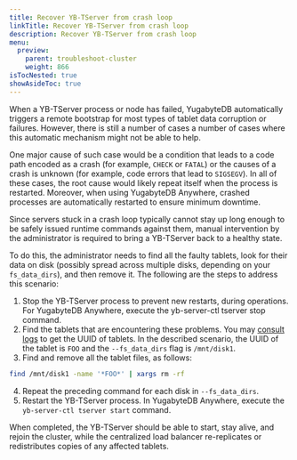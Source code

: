 ```yaml
---
title: Recover YB-TServer from crash loop
linkTitle: Recover YB-TServer from crash loop
description: Recover YB-TServer from crash loop
menu:
  preview:
    parent: troubleshoot-cluster
    weight: 866
isTocNested: true
showAsideToc: true
---
```


When a YB-TServer process or node has failed, YugabyteDB automatically triggers a remote bootstrap for
 most types of tablet data corruption or failures. However, there is still a number of cases a number of cases where this automatic mechanism might not be able to help.

One major cause of such case would be a condition that leads to a code path encoded as a crash (for example, `CHECK` or `FATAL`) or the causes of a crash is unknown (for example, code errors that lead to `SIGSEGV`). 
In all of these cases, the root cause would likely repeat itself when the process is restarted.
Moreover, when using YugabyteDB Anywhere, crashed processes are automatically restarted to ensure minimum downtime.

Since servers stuck in a crash loop typically cannot stay up long enough to be safely issued runtime commands against them, manual intervention by the administrator is required to bring a YB-TServer back to a healthy state.

To do this, the administrator needs to find all the faulty tablets, look for their data on disk (possibly spread across multiple disks, depending on your `fs_data_dirs`), and then remove it.
The following are the steps to address this scenario:

1. Stop the YB-TServer process to prevent new restarts, during operations. For YugabyteDB Anywhere, execute the yb-server-ctl tserver stop command.
2. Find the tablets that are encountering these problems. You may [consult logs](../../nodes/check-logs) to get the UUID of tablets. In the described scenario, the UUID of the tablet is `FOO` and the `--fs_data_dirs` flag is `/mnt/disk1`.
3. Find and remove all the tablet files, as follows:
```bash
find /mnt/disk1 -name '*FOO*' | xargs rm -rf
```
4. Repeat the preceding command for each disk in `--fs_data_dirs`.
5. Restart the YB-TServer process. In YugabyteDB Anywhere, execute the `yb-server-ctl tserver start` command.

When completed, the YB-TServer should be able to start, stay alive, and rejoin the cluster, while the centralized load balancer re-replicates or redistributes copies of any affected tablets.
